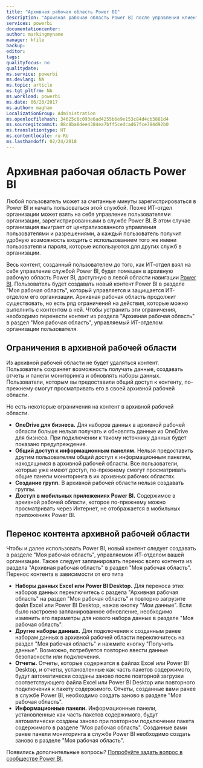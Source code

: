 ```yaml
---
title: "Архивная рабочая область Power BI"
description: "Архивная рабочая область Power BI после управления клиентом Office 365"
services: powerbi
documentationcenter: 
author: markingmyname
manager: kfile
backup: 
editor: 
tags: 
qualityfocus: no
qualitydate: 
ms.service: powerbi
ms.devlang: NA
ms.topic: article
ms.tgt_pltfrm: NA
ms.workload: powerbi
ms.date: 06/28/2017
ms.author: maghan
LocalizationGroup: Administration
ms.openlocfilehash: 34625c6c093e6ad4255b6e9e153c84d4cb3881d4
ms.sourcegitcommit: 88c8ba8dee4384ea7bff5cedcad67fce784d92b0
ms.translationtype: HT
ms.contentlocale: ru-RU
ms.lasthandoff: 02/24/2018
---
```

# <a name="power-bi-archived-workspace"></a>Архивная рабочая область Power BI
Любой пользователь может за считанные минуты зарегистрироваться в Power BI и начать пользоваться этой службой.  Позже ИТ-отдел организации может взять на себя управление пользователями организации, зарегистрированными в службе Power BI.  В этом случае организация выиграет от централизованного управления пользователями и разрешениями, а каждый пользователь получит удобную возможность входить с использованием того же имени пользователя и пароля, которые используются для других служб в организации. 

Весь контент, созданный пользователем до того, как ИТ-отдел взял на себя управление службой Power BI, будет помещен в архивную рабочую область Power BI, доступную в левой области навигации [Power BI](https://app.powerbi.com).  Пользователь будет создавать новый контент Power BI в разделе "Моя рабочая область", который управляется и защищается ИТ-отделом его организации.  Архивная рабочая область продолжит существовать, но есть ряд ограничений на действия, которые можно выполнить с контентом в ней.  Чтобы устранить эти ограничения, необходимо перенести контент из раздела "Архивная рабочая область" в раздел "Моя рабочая область", управляемый ИТ-отделом организации пользователя.

## <a name="restrictions-in-your-archived-workspace"></a>Ограничения в архивной рабочей области
Из архивной рабочей области не будет удаляться контент.  Пользователь сохраняет возможность получать данные, создавать отчеты и панели мониторинга и обновлять наборы данных.  Пользователи, которым вы предоставили общий доступ к контенту, по-прежнему смогут просматривать его в своей архивной рабочей области.

Но есть некоторые ограничения на контент в архивной рабочей области.

* **OneDrive для бизнеса.**  Для наборов данных в архивной рабочей области больше нельзя получать и обновлять данные из OneDrive для бизнеса.  При подключении к такому источнику данных будет показано предупреждение.
* **Общий доступ к информационным панелям.**  Нельзя предоставить другим пользователям общий доступ к информационным панелям, находящимся в архивной рабочей области.  Все пользователи, которые уже имеют доступ, по-прежнему смогут просматривать общие панели мониторинга в их архивных рабочих областях.
* **Создание групп.**  В архивной рабочей области нельзя создавать группы.
* **Доступ в мобильных приложениях Power BI.**  Содержимое в архивной рабочей области, которое по-прежнему можно просматривать через Интернет, не отображается в мобильных приложениях Power BI.

## <a name="migrating-content-in-your-archived-workspace"></a>Перенос контента архивной рабочей области
Чтобы и далее использовать Power BI, новый контент следует создавать в разделе "Моя рабочая область", управляемом ИТ-отделом вашей организации.   Также следует запланировать перенос всего контента из раздела "Архивная рабочая область" в раздел "Моя рабочая область".  Перенос контента в зависимости от его типа

* **Наборы данных Excel или Power BI Desktop.**  Для переноса этих наборов данных переключитесь с раздела "Архивная рабочая область" на раздел "Моя рабочая область" и повторно загрузите файл Excel или Power BI Desktop, нажав кнопку "Мои данные".  Если было настроено запланированное обновление, необходимо изменить его параметры для нового набора данных в разделе "Моя рабочая область".
* **Другие наборы данных.**  Для подключения к созданным ранее наборам данных в архивной рабочей области переключитесь на раздел "Моя рабочая область" и нажмите кнопку "Получить данные".  Возможно, потребуется повторно ввести данные безопасности или подключения.
* **Отчеты.**  Отчеты, которые содержатся в файлах Excel или Power BI Desktop, и отчеты, установленные как часть пакетов содержимого, будут автоматически созданы заново после повторной загрузки соответствующего файла Excel или Power BI Desktop или повторного подключения к пакету содержимого.  Отчеты, созданные вами ранее в службе Power BI, необходимо создать заново в разделе "Моя рабочая область".
* **Информационные панели.**  Информационные панели, установленные как часть пакетов содержимого, будут автоматически созданы заново при повторном подключении пакета содержимого в разделе "Моя рабочая область".  Созданные вами ранее панели мониторинга в службе Power BI необходимо создать заново в разделе "Моя рабочая область".

Появились дополнительные вопросы? [Попробуйте задать вопрос в сообществе Power BI.](http://community.powerbi.com/)

